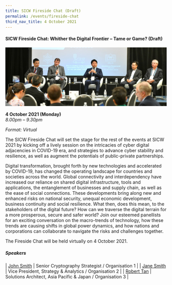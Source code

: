 ```yaml
---
title: SICW Fireside Chat (Draft)
permalink: /events/fireside-chat
third_nav_title: 4 October 2021
---
```

#### **SICW Fireside Chat: Whither the Digital Frontier – Tame or Game? (Draft)**
![Alt text for image on Isomer site](/images/EventBanner_IoT.jpg)

**4 October 2021 (Monday)**  
*8.00pm – 9.30pm*

*Format: Virtual*

The SICW Fireside Chat will set the stage for the rest of the events at SICW 2021 by kicking off a lively session on the intricacies of cyber digital adjacencies in COVID-19 era, and strategies to advance cyber stability and resilience, as well as augment the potentials of public-private partnerships.

Digital transformation, brought forth by new technologies and accelerated by COVID-19, has changed the operating landscape for countries and societies across the world. Global connectivity and interdependency have increased our reliance on shared digital infrastructure, tools and applications, the entanglement of businesses and supply chain, as well as the ease of social connections. These developments bring along new and enhanced risks on national security, unequal economic development, business continuity and social resilience. What then, does this mean, to the stakeholders of the digital future? How can we traverse the digital terrain for a more prosperous, secure and safer world? Join our esteemed panellists for an exciting conversation on the macro-trends of technology, how these trends are causing shifts in global power dynamics, and how nations and corporations can collaborate to navigate the risks and challenges together.

The Fireside Chat will be held virtually on 4 October 2021.

##### **Speakers**

| [John Smith](/david-koh)     | Senior Cryptography Strategist / Organisation 1     |
| [Jane Smith](/david-koh)     | Vice President, Strategy & Analytics / Organisation 2     |
| [Robert Tan](/david-koh)     | Solutions Architect, Asia Pacific & Japan / Organisation 3     |